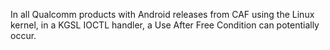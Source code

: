 In all Qualcomm products with Android releases from CAF using the Linux kernel, in a KGSL IOCTL handler, a Use After Free Condition can potentially occur.